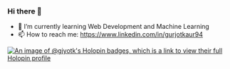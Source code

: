 ### Hi there 👋

- 🌱 I’m currently learning Web Development and Machine Learning
- 📫 How to reach me: https://www.linkedin.com/in/gurjotkaur94


[![An image of @gjyotk's Holopin badges, which is a link to view their full Holopin profile](https://holopin.me/gjyotk)](https://holopin.io/@gjyotk)
